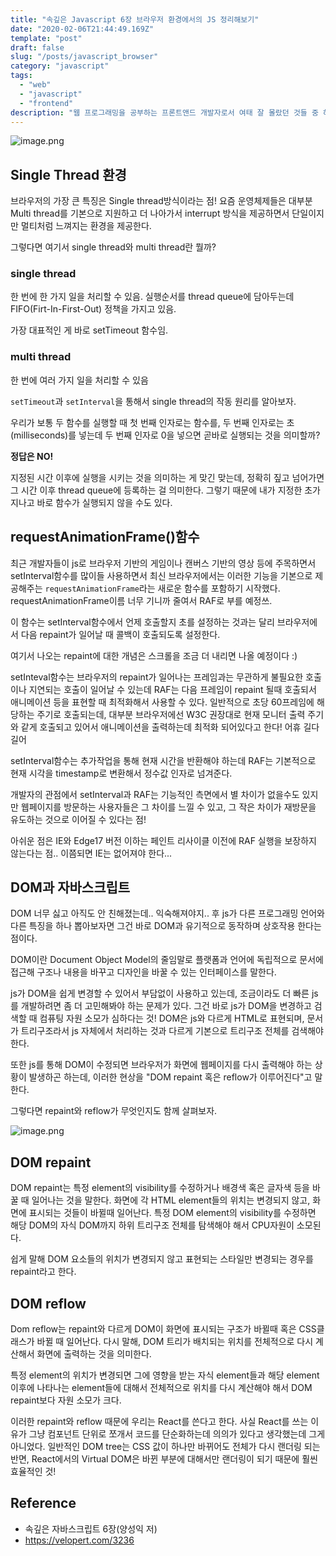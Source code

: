 ```yaml
---
title: "속깊은 Javascript 6장 브라우저 환경에서의 JS 정리해보기"
date: "2020-02-06T21:44:49.169Z"
template: "post"
draft: false
slug: "/posts/javascript_browser"
category: "javascript"
tags:
  - "web"
  - "javascript"
  - "frontend"
description: "웹 프로그래밍을 공부하는 프론트앤드 개발자로서 여태 잘 몰랐던 것들 중 하나가 바로 브라우저 환경에서 자바스크립트가 어떻게 돌아가야 하는지에 대한 것이었다. 뭐 이제부터 차차 알아가면 되지! 정리해보자. start!"
---
```


![image.png](https://images.velog.io/post-images/dooreplay/b41e5570-467b-11ea-bbab-a9532976f886/image.png)

## Single Thread 환경

브라우저의 가장 큰 특징은 Single thread방식이라는 점!
요즘 운영체제들은 대부분 Multi thread를 기본으로 지원하고 더 나아가서 interrupt 방식을 제공하면서 단일이지만 멀티처럼 느껴지는 환경을 제공한다.

그렇다면 여기서 single thread와 multi thread란 뭘까?

### single thread

한 번에 한 가지 일을 처리할 수 있음.
실행순서를 thread queue에 담아두는데 FIFO(Firt-In-First-Out) 정책을 가지고 있음.

가장 대표적인 게 바로 setTimeout 함수임.

### multi thread

한 번에 여러 가지 일을 처리할 수 있음

`setTimeout`과 `setInterval`을 통해서 single thread의 작동 원리를 알아보자.

우리가 보통 두 함수를 실행할 때 첫 번째 인자로는 함수를, 두 번째 인자로는 초(milliseconds)를 넣는데
두 번째 인자로 0을 넣으면 곧바로 실행되는 것을 의미할까? <br />

<b>정답은 NO!</b>

지정된 시간 이후에 실행을 시키는 것을 의미하는 게 맞긴 맞는데, 정확히 짚고 넘어가면 그 시간 이후 thread queue에 등록하는 걸 의미한다.
그렇기 때문에 내가 지정한 초가 지나고 바로 함수가 실행되지 않을 수도 있다.

## requestAnimationFrame()함수

최근 개발자들이 js로 브라우저 기반의 게임이나 캔버스 기반의 영상 등에 주목하면서 setInterval함수를 많이들 사용하면서
최신 브라우저에서는 이러한 기능을 기본으로 제공해주는 `requestAnimationFrame`라는 새로운 함수를 포함하기 시작했다. requestAnimationFrame이름 너무 기니까 줄여서 RAF로 부를 예정쓰.

이 함수는 setInterval함수에서 언제 호출할지 초를 설정하는 것과는 달리 브라우저에서 다음 repaint가 일어날 때 콜백이 호출되도록 설정한다.

여기서 나오는 repaint에 대한 개념은 스크롤을 조금 더 내리면 나올 예정이다 :)

setInteval함수는 브라우저의 repaint가 일어나는 프레임과는 무관하게 불필요한 호출이나 지연되는 호출이 일어날 수 있는데 RAF는 다음 프레임이 repaint 될때 호출되서 애니메이션 등을 표현할 때 최적화해서 사용할 수 있다. 일반적으로 초당 60프레임에 해당하는 주기로 호출되는데, 대부분 브라우저에선 W3C 권장대로 현재 모니터 출력 주기와 같게 호출되고 있어서 애니메이션을 출력하는데 최적화 되어있다고 한다!
어휴 길다 길어

setInterval함수는 추가작업을 통해 현재 시간을 반환해야 하는데 RAF는 기본적으로 현재 시각을 timestamp로 변환해서 정수값 인자로 넘겨준다.

개발자의 관점에서 setInterval과 RAF는 기능적인 측면에서 별 차이가 없을수도 있지만
웹페이지를 방문하는 사용자들은 그 차이를 느낄 수 있고, 그 작은 차이가 재방문을 유도하는 것으로 이어질 수 있다는 점!

아쉬운 점은 IE와 Edge17 버전 이하는 페인트 리사이클 이전에 RAF 실행을 보장하지 않는다는 점..
이쯤되면 IE는 없어져야 한다...

## DOM과 자바스크립트

DOM 너무 싫고 아직도 안 친해졌는데.. 익숙해져야지.. 후
js가 다른 프로그래밍 언어와 다른 특징을 하나 뽑아보자면 그건 바로 DOM과 유기적으로 동작하며 상호작용 한다는 점이다.

DOM이란 Document Object Model의 줄임말로 플랫폼과 언어에 독립적으로 문서에 접근해 구조나 내용을 바꾸고 디자인을 바꿀 수 있는 인터페이스를 말한다.

js가 DOM을 쉽게 변경할 수 있어서 부담없이 사용하고 있는데, 조금이라도 더 빠른 js를 개발하려면 좀 더 고민해봐야 하는 문제가 있다.
그건 바로 js가 DOM을 변경하고 검색할 때 컴퓨팅 자원 소모가 심하다는 것!
DOM은 js와 다르게 HTML로 표현되며, 문서가 트리구조라서 js 자체에서 처리하는 것과 다르게 기본으로 트리구조 전체를 검색해야 한다.

또한 js를 통해 DOM이 수정되면 브라우저가 화면에 웹페이지를 다시 출력해야 하는 상황이 발생하곤 하는데,
이러한 현상을 "DOM repaint 혹은 reflow가 이루어진다"고 말한다.

그렇다면 repaint와 reflow가 무엇인지도 함께 살펴보자.

![image.png](https://images.velog.io/post-images/dooreplay/e0824460-48dc-11ea-affd-73cfb79b431f/image.png)

## DOM repaint

DOM repaint는 특정 element의 visibility를 수정하거나 배경색 혹은 글자색 등을 바꿀 때 일어나는 것을 말한다.
화면에 각 HTML element들의 위치는 변경되지 않고, 화면에 표시되는 것들이 바뀔때 일어난다.
특정 DOM element의 visibility를 수정하면 해당 DOM의 자식 DOM까지 하위 트리구조 전체를 탐색해야 해서 CPU자원이 소모된다.

쉽게 말해 DOM 요소들의 위치가 변경되지 않고 표현되는 스타일만 변경되는 경우를 repaint라고 한다.

## DOM reflow

Dom reflow는 repaint와 다르게 DOM이 화면에 표시되는 구조가 바뀔때 혹은 CSS클래스가 바뀔 때 일어난다. 다시 말해, DOM 트리가 배치되는 위치를 전체적으로 다시 계산해서 화면에 출력하는 것을 의미한다.

특정 element의 위치가 변경되면 그에 영향을 받는 자식 element들과 해당 element 이후에 나타나는 element들에 대해서 전체적으로 위치를 다시 계산해야 해서 DOM repaint보다 자원 소모가 크다.

이러한 repaint와 reflow 때문에 우리는 React를 쓴다고 한다.
사실 React를 쓰는 이유가 그냥 컴포넌트 단위로 쪼개서 코드를 단순화하는데 의의가 있다고 생각했는데 그게 아니었다.
일반적인 DOM tree는 CSS 값이 하나만 바뀌어도 전체가 다시 랜더링 되는 반면, React에서의 Virtual DOM은 바뀐 부분에 대해서만 랜더링이 되기 때문에 훨씬 효율적인 것!

## Reference

- 속깊은 자바스크립트 6장(양성익 저)
- https://velopert.com/3236
